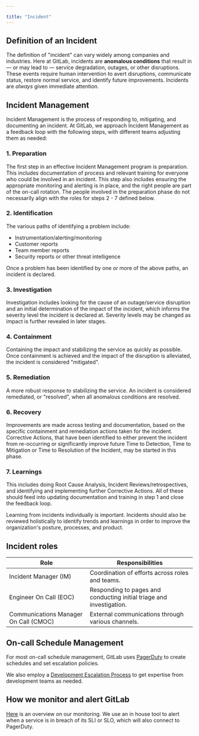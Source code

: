 ```yaml
---

title: "Incident"
---
```


## Definition of an Incident

The definition of "incident" can vary widely among companies and industries. Here at GitLab, incidents are **anomalous conditions** that result in — or may lead to — service degradation, outages, or other disruptions. These events require human intervention to avert disruptions, communicate status, restore normal service, and identify future improvements.
Incidents are _always_ given immediate attention.

## Incident Management

Incident Management is the process of responding to, mitigating, and documenting an incident. At GitLab, we approach Incident Management as a feedback loop with the following steps, with different teams adjusting them as needed:

### 1. Preparation

The first step in an effective Incident Management program is preparation. This includes documentation of process and relevant training for everyone who could be involved in an incident. This step also includes ensuring the appropriate monitoring and alerting is in place, and the right people are part of the on-call rotation. The people involved in the preparation phase do not necessarily align with the roles for steps 2 - 7 defined below.

### 2. Identification

The various paths of identifying a problem include:

- Instrumentation/alerting/monitoring
- Customer reports
- Team member reports
- Security reports or other threat intelligence

Once a problem has been identified by one or more of the above paths, an incident is declared.

### 3. Investigation

Investigation includes looking for the cause of an outage/service disruption and an initial determination of the impact of the incident, which informs the severity level the incident is declared at. Severity levels may be changed as impact is further revealed in later stages.

### 4. Containment

Containing the impact and stabilizing the service as quickly as possible. Once containment is achieved and the impact of the disruption is alleviated, the incident is considered "mitigated".

### 5. Remediation

A more robust response to stabilizing the service. An incident is considered remediated, or "resolved", when all anomalous conditions are resolved.

### 6. Recovery

Improvements are made across testing and documentation, based on the specific containment and remediation actions taken for the incident. Corrective Actions, that have been identified to either prevent the incident from re-occurring or significantly improve future Time to Detection, Time to Mitigation or Time to Resolution of the Incident, may be started in this phase.

### 7. Learnings

This includes doing Root Cause Analysis, Incident Reviews/retrospectives, and identifying and implementing further Corrective Actions.
All of these should feed into updating documentation and training in step 1 and close the feedback loop.

Learning from incidents individually is important. Incidents should also be reviewed holistically to identify trends and learnings in order to improve the organization's posture, processes, and product.

## Incident roles

|  Role  |  Responsibilities |
| ------ | ----------------- |
| Incident Manager (IM) | Coordination of efforts across roles and teams. |
| Engineer On Call (EOC) | Responding to pages and conducting initial triage and investigation. |
| Communications Manager On Call (CMOC) | External communications through various channels. |

## On-call Schedule Management

For most on-call schedule management, GitLab uses [PagerDuty](gitlab.pagerduty.com) to create schedules and set escalation policies.

We also employ a [Development Escalation Process](/handbook/engineering/development/processes/Infra-Dev-Escalation/process.html) to get expertise from development teams as needed.

## How we monitor and alert GitLab

[Here](/handbook/engineering/monitoring/) is an overview on our monitoring. We use an in house tool to alert when a service is in breach of its SLI or SLO, which will also connect to PagerDuty.
